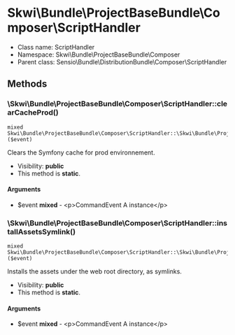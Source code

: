 Skwi\Bundle\ProjectBaseBundle\Composer\ScriptHandler
===============






* Class name: ScriptHandler
* Namespace: Skwi\Bundle\ProjectBaseBundle\Composer
* Parent class: Sensio\Bundle\DistributionBundle\Composer\ScriptHandler







Methods
-------


### \Skwi\Bundle\ProjectBaseBundle\Composer\ScriptHandler::clearCacheProd()

```
mixed Skwi\Bundle\ProjectBaseBundle\Composer\ScriptHandler::\Skwi\Bundle\ProjectBaseBundle\Composer\ScriptHandler::clearCacheProd()($event)
```

Clears the Symfony cache for prod environnement.



* Visibility: **public**
* This method is **static**.

#### Arguments

* $event **mixed** - &lt;p&gt;CommandEvent A instance&lt;/p&gt;



### \Skwi\Bundle\ProjectBaseBundle\Composer\ScriptHandler::installAssetsSymlink()

```
mixed Skwi\Bundle\ProjectBaseBundle\Composer\ScriptHandler::\Skwi\Bundle\ProjectBaseBundle\Composer\ScriptHandler::installAssetsSymlink()($event)
```

Installs the assets under the web root directory, as symlinks.



* Visibility: **public**
* This method is **static**.

#### Arguments

* $event **mixed** - &lt;p&gt;CommandEvent A instance&lt;/p&gt;



